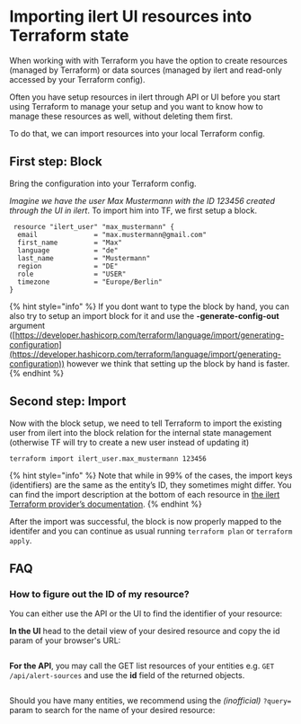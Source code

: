 # Importing ilert UI resources into Terraform state

When working with with Terraform you have the option to create resources (managed by Terraform) or data sources (managed by ilert and read-only accessed by your Terraform config).

Often you have setup resources in ilert through API or UI before you start using Terraform to manage your setup and you want to know how to manage these resources as well, without deleting them first.

To do that, we can import resources into your local Terraform config.

## **First step**: Block&#x20;

Bring the configuration into your Terraform config.

_Imagine we have the user Max Mustermann with the ID 123456 created through the UI in ilert_. To import him into TF, we first setup a block.

```hcl
 resource "ilert_user" "max_mustermann" {
  email              = "max.mustermann@gmail.com"
  first_name         = "Max"
  language           = "de"
  last_name          = "Mustermann"
  region             = "DE"
  role               = "USER"
  timezone           = "Europe/Berlin"
} 
```

{% hint style="info" %}
If you dont want to type the block by hand, you can also try to setup an import block for it and use the **-generate-config-out** argument ([https://developer.hashicorp.com/terraform/language/import/generating-configuration](https://developer.hashicorp.com/terraform/language/import/generating-configuration)) however we think that setting up the block by hand is faster.
{% endhint %}

## **Second step**: Import

Now with the block setup, we need to tell Terraform to import the existing user from ilert into the block relation for the internal state management (otherwise TF will try to create a new user instead of updating it)

```
terraform import ilert_user.max_mustermann 123456
```

{% hint style="info" %}
Note that while in 99% of the cases, the import keys (identifiers) are the same as the entity’s ID, they sometimes might differ. You can find the import description at the bottom of each resource in [the ilert Terraform provider’s documentation](https://registry.terraform.io/providers/iLert/ilert/latest).
{% endhint %}

After the import was successful, the block is now properly mapped to the identifer and you can continue as usual running `terraform plan` or `terraform apply`.



## FAQ

### **How to figure out the ID of my resource?**

You can either use the API or the UI to find the identifier of your resource:

**In the UI** head to the detail view of your desired resource and copy the id param of your browser's URL:

<figure><img src="../../.gitbook/assets/image (229).png" alt=""><figcaption></figcaption></figure>

**For the API**, you may call the GET list resources of your entities e.g. `GET /api/alert-sources` and use the **id** field of the returned objects.

<figure><img src="../../.gitbook/assets/image (230).png" alt=""><figcaption></figcaption></figure>

Should you have many entities, we recommend using the _(inofficial)_ `?query=` param to search for the name of your desired resource:

<figure><img src="../../.gitbook/assets/image (231).png" alt=""><figcaption></figcaption></figure>
